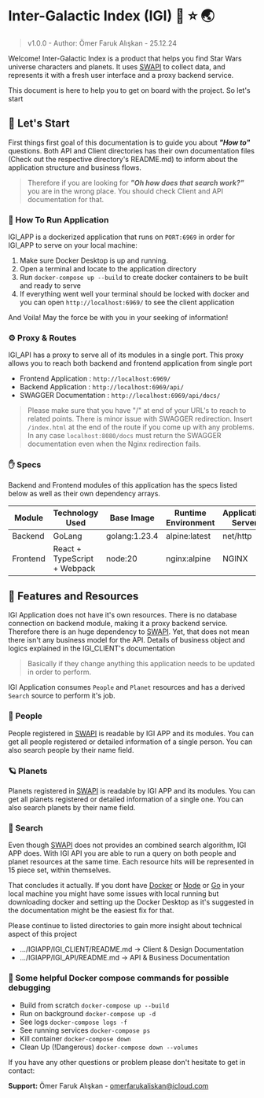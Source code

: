 # Inter-Galactic Index (IGI) &#128640; &#11088; &#127759;

> v1.0.0 - Author: Ömer Faruk Alışkan - 25.12.24

Welcome! Inter-Galactic Index is a product that helps you find Star Wars universe characters and planets. It uses [SWAPI](https://swapi.tech/) to collect data, and represents it with a fresh user interface and a proxy backend service. 

This document is here to help you to get on board with the project. So let's start


## &#128681; Let's Start

First things first goal of this documentation is to guide you about ***"How to"*** questions. Both API and Client directories has their own documentation files (Check out the respective directory's README.md) to inform about the application structure and business flows. 

>Therefore if you are looking for ***"Oh how does that search work?"*** you are in the wrong place. You should check Client and API documentation for that.

### &#127939; How To Run Application

IGI_APP is a dockerized application that runs on `PORT:6969` in order for IGI_APP to serve on your local machine:

1. Make sure Docker Desktop is up and running.
2. Open a terminal and locate to the application directory 
3. Run `docker-compose up --build` to create docker containers to be built and ready to serve
4. If everything went well your terminal should be locked with docker and you can open `http://localhost:6969/` to see the client application 

And Voila! May the force be with you in your seeking of information!

### &#9881; Proxy & Routes

IGI_API has a proxy to serve all of its modules in a single port. This proxy allows you to reach both backend and frontend application from single port

- Frontend Application : `http://localhost:6969/`
- Backend Application : `http://localhost:6969/api/`
- SWAGGER Documentation :  `http://localhost:6969/api/docs/`

> Please make sure that you have "/" at end of your URL's to reach to related points. There is minor issue with SWAGGER redirection. Insert `/index.html` at the end of the route if you come up with any problems. In any case `localhost:8080/docs` must return the SWAGGER documentation even when the Nginx redirection fails. 


### &#9995; Specs

Backend and Frontend modules of this application has the specs listed below as well as their own dependency arrays. 

| Module      | Technology Used           | Base Image        | Runtime Environment | Application Server   | Port  |
|-----------------|---------------------------|--------------------|----------------------|-----------------------|-------|
| Backend        | GoLang                    | golang:1.23.4      | alpine:latest       | net/http             | 8080  |
| Frontend       | React + TypeScript + Webpack | node:20           | nginx:alpine        | NGINX                | 3000  |


## &#129300; Features and Resources

IGI Application does not have it's own resources. There is no database connection on backend module, making it a proxy backend service. Therefore there is an huge dependency to [SWAPI](https://swapi.tech/). Yet, that does not mean there isn't any business model for the API. Details of business object and logics explained in the IGI_CLIENT's documentation

> Basically if they change anything this application needs to be updated in order to perform.

IGI Application consumes `People` and `Planet` resources and has a derived `Search` source to perform it's job.

### &#129489; People

People registered in [SWAPI](https://swapi.tech/) is readable by IGI APP and its modules. You can get all people registered or detailed information of a single person. You can also search people by their name field. 

### &#129680; Planets

Planets registered in [SWAPI](https://swapi.tech/) is readable by IGI APP and its modules. You can get all planets registered or detailed information of a single one. You can also search planets by their name field. 

### &#128270; Search

Even though [SWAPI](https://swapi.tech/) does not provides an combined search algorithm, IGI APP does. With IGI API you are able to run a query on both people and planet resources at the same time. Each resource hits will be represented in 15 piece set, within themselves.

That concludes it actually. If you dont have [Docker](https://www.docker.com/) or [Node](https://nodejs.org/tr/download/package-manager) or [Go](https://go.dev/doc/install) in your local machine you might have some issues with local running but downloading docker and setting up the Docker Desktop as it's suggested in the documentation might be the easiest fix for that.

Please continue to listed directories to gain more insight about technical aspect of this project

- .../IGIAPP/IGI_CLIENT/README.md -> Client & Design Documentation
- .../IGIAPP/IGI_API/README.md -> API & Business Documentation

### &#128051; Some helpful Docker compose commands for possible debugging
- Build from scratch    `docker-compose up --build`
- Run on background     `docker-compose up -d`
- See logs              `docker-compose logs -f`
- See running services  `docker-compose ps`
- Kill container        `docker-compose down`
- Clean Up (!Dangerous) `docker-compose down --volumes`


If you have any other questions or problem please don't hesitate to get in contact:

**Support:** Ömer Faruk Alışkan - omerfarukaliskan@icloud.com
